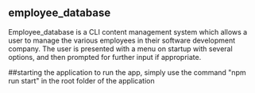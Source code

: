 ## employee_database
Employee_database is a CLI content management system which allows a user to manage the various employees in their software development company. The user is presented with a menu on startup with several options, and then prompted for further input if appropriate.

##starting the application
to run the app, simply use the command "npm run start" in the root folder of the application
